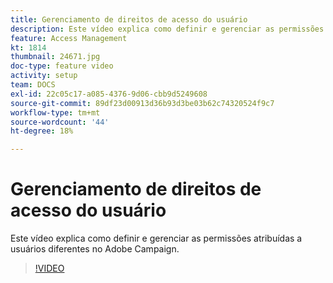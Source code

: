 ```yaml
---
title: Gerenciamento de direitos de acesso do usuário
description: Este vídeo explica como definir e gerenciar as permissões atribuídas a usuários diferentes no Adobe Campaign.
feature: Access Management
kt: 1814
thumbnail: 24671.jpg
doc-type: feature video
activity: setup
team: DOCS
exl-id: 22c05c17-a085-4376-9d06-cbb9d5249608
source-git-commit: 89df23d00913d36b93d3be03b62c74320524f9c7
workflow-type: tm+mt
source-wordcount: '44'
ht-degree: 18%

---
```


# Gerenciamento de direitos de acesso do usuário

Este vídeo explica como definir e gerenciar as permissões atribuídas a usuários diferentes no Adobe Campaign.

>[!VIDEO](https://video.tv.adobe.com/v/24671?quality=12&learn=on)
